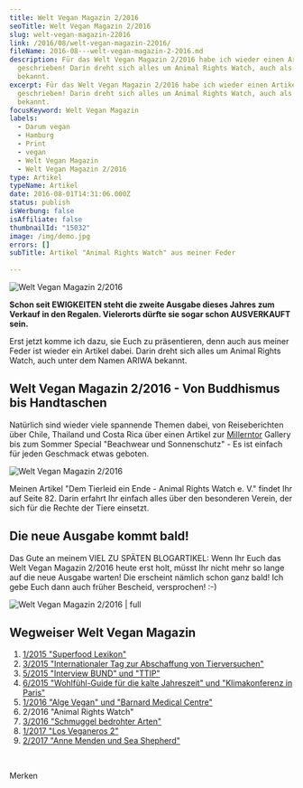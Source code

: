 ```yaml
---
title: Welt Vegan Magazin 2/2016
seoTitle: Welt Vegan Magazin 2/2016
slug: welt-vegan-magazin-22016
link: /2016/08/welt-vegan-magazin-22016/
fileName: 2016-08---welt-vegan-magazin-2-2016.md
description: Für das Welt Vegan Magazin 2/2016 habe ich wieder einen Artikel
  geschrieben! Darin dreht sich alles um Animal Rights Watch, auch als ARIWA
  bekannt.
excerpt: Für das Welt Vegan Magazin 2/2016 habe ich wieder einen Artikel
  geschrieben! Darin dreht sich alles um Animal Rights Watch, auch als ARIWA
  bekannt.
focusKeyword: Welt Vegan Magazin
labels:
  - Darum vegan
  - Hamburg
  - Print
  - vegan
  - Welt Vegan Magazin
  - Welt Vegan Magazin 2/2016
type: Artikel
typeName: Artikel
date: 2016-08-01T14:31:06.000Z
status: publish
isWerbung: false
isAffiliate: false
thumbnailId: "15032"
image: /img/demo.jpg
errors: []
subTitle: Artikel "Animal Rights Watch" aus meiner Feder
  
---
```


![Welt Vegan Magazin 2/2016](http://cardamonchai.com/wp-content/uploads/2016/08/28591726992_c4a8c4ca23_z.jpg "Liest sich auf dem Balkon besonders gut")

**Schon seit EWIGKEITEN steht die zweite Ausgabe dieses Jahres zum Verkauf in
den Regalen. Vielerorts dürfte sie sogar schon AUSVERKAUFT sein.**

Erst jetzt komme ich dazu, sie Euch zu präsentieren, denn auch aus meiner Feder
ist wieder ein Artikel dabei. Darin dreht sich alles um Animal Rights Watch,
auch unter dem Namen ARIWA bekannt.

## Welt Vegan Magazin 2/2016 - Von Buddhismus bis Handtaschen

Natürlich sind wieder viele spannende Themen dabei, von Reiseberichten über
Chile, Thailand und Costa Rica über einen Artikel zur
[Millerntor](/2016/05/millerntor-stadion-hamburg/) Gallery bis zum Sommer
Special "Beachwear und Sonnenschutz" - Es ist einfach für jeden Geschmack etwas
geboten.

![Welt Vegan Magazin 2/2016](http://cardamonchai.com/wp-content/uploads/2016/08/28620050181_611a171ebd_z-640x427.jpg "Dem Tierleid ein Ende")

Meinen Artikel "Dem Tierleid ein Ende - Animal Rights Watch e. V." findet Ihr
auf Seite 82. Darin erfahrt Ihr einfach alles über den besonderen Verein, der
sich für die Rechte der Tiere einsetzt.

## Die neue Ausgabe kommt bald!

Das Gute an meinem VIEL ZU SPÄTEN BLOGARTIKEL: Wenn Ihr Euch das Welt Vegan
Magazin 2/2016 heute erst holt, müsst Ihr nicht mehr so lange auf die neue
Ausgabe warten! Die erscheint nämlich schon ganz bald! Ich gebe Euch dann auch
früher Bescheid, versprochen! :-)

![Welt Vegan Magazin 2/2016 | full](http://cardamonchai.com/wp-content/uploads/2016/08/28081988863_e64e933eab_z.jpg "Mein Artikel dreht sich um ARIWA")

## Wegweiser Welt Vegan Magazin

1.  [1/2015 "Superfood Lexikon"](/2015/04/mein-erster-artikel-im-welt-vegan-magazin/)
1.  [3/2015 "Internationaler Tag zur Abschaffung von Tierversuchen"](/2015/05/das-neue-welt-vegan-magazin-ist-da/)
1.  [5/2015 "Interview BUND" und "TTIP"](/2015/10/die-fuenfte-ausgabe-vom-welt-vegan-magazin-ist-da/)
1.  [6/2015 "Wohlfühl-Guide für die kalte Jahreszeit" und "Klimakonferenz in Paris"](/2015/12/die-sechste-ausgabe-vom-welt-vegan-magazin-ist-da/)
1.  [1/2016 "Alge Vegan" und "Barnard Medical Centre"](/2016/03/welt-vegan-magazin-die-ausgabe-12016-ist-da/)
1.  2/2016 "Animal Rights Watch"
1.  [3/2016 "Schmuggel bedrohter Arten"](/2016/09/thomas-d-im-welt-vegan-magazin/)
1.  [1/2017 "Los Veganeros 2"](/2017/03/los-veganeros-welt-vegan-magazin-1-2017/)
1.  [2/2017 "Anne Menden und Sea Shepherd"](/2017/06/welt-vegan-magazin-2-2017-anne-menden/)

&nbsp;

Merken

  